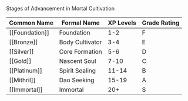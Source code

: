 Stages of Advancement in Mortal Cultivation

| Common Name | Formal Name | XP Levels | Grade Rating |
|---------|---------|---------|---------|
| [[Foundation]] | Foundation | 1-2 | F |
| [[Bronze]] | Body Cultivator | 3-4 | E |
| [[Silver]] | Core Formation | 5-6 | D |
| [[Gold]] | Nascent Soul | 7-10 | C |
| [[Platinum]] | Spirit Sealing | 11-14 | B |
| [[Mithril]] | Dao Seeking | 15-19 | A |
| [[Immortal]] | Immortal | 20+ | S |